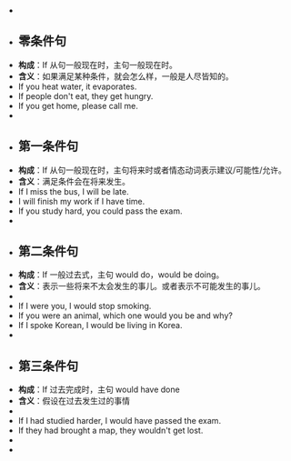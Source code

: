 -
- ## 零条件句
- **构成**：If 从句一般现在时，主句一般现在时。
- **含义**：如果满足某种条件，就会怎么样，一般是人尽皆知的。
- If you heat water, it evaporates.
- If people don't eat, they get hungry.
- If you get home, please call me.
-
- ## 第一条件句
- **构成**：If 从句一般现在时，主句将来时或者情态动词表示建议/可能性/允许。
- **含义**：满足条件会在将来发生。
- If I miss the bus, I will be late.
- I will finish my work if I have time.
- If you study hard, you could pass the exam.
-
- ## 第二条件句
- **构成**：If 一般过去式，主句 would do，would be doing。
- **含义**：表示一些将来不太会发生的事儿。或者表示不可能发生的事儿。
-
- If I were you, I would stop smoking.
- If you were an animal, which one would you be and why?
- If I spoke Korean, I would be living in Korea.
-
- ## 第三条件句
- **构成**：If 过去完成时，主句 would have done
- **含义**：假设在过去发生过的事情
-
- If I had studied harder, I would have passed the exam.
- If they had brought a map, they wouldn't get lost.
-
-